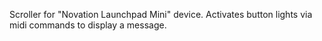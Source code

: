 Scroller for "Novation Launchpad Mini" device. Activates button lights via midi commands to display a message.